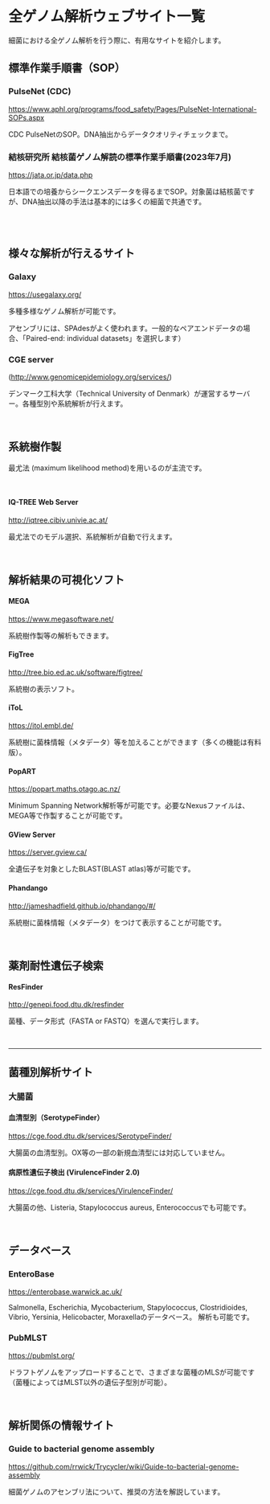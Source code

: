# 全ゲノム解析ウェブサイト一覧

細菌における全ゲノム解析を行う際に、有用なサイトを紹介します。

## 標準作業手順書（SOP）
### PulseNet (CDC) 
https://www.aphl.org/programs/food_safety/Pages/PulseNet-International-SOPs.aspx

CDC PulseNetのSOP。DNA抽出からデータクオリティチェックまで。

### 結核研究所 結核菌ゲノム解読の標準作業手順書(2023年7月)
https://jata.or.jp/data.php

日本語での培養からシークエンスデータを得るまでSOP。対象菌は結核菌ですが、DNA抽出以降の手法は基本的には多くの細菌で共通です。

<br>
<br>

## 様々な解析が行えるサイト
### Galaxy
https://usegalaxy.org/

多種多様なゲノム解析が可能です。

アセンブリには、SPAdesがよく使われます。一般的なペアエンドデータの場合、「Paired-end: individual datasets」を選択します）


### CGE server 
(http://www.genomicepidemiology.org/services/)

デンマーク工科大学（Technical University of Denmark）が運営するサーバー。各種型別や系統解析が行えます。

<br>

## 系統樹作製
最尤法 (maximum likelihood method)を用いるのが主流です。

<br>

#### IQ-TREE Web Server
http://iqtree.cibiv.univie.ac.at/

最尤法でのモデル選択、系統解析が自動で行えます。

<br>

## 解析結果の可視化ソフト
#### MEGA
https://www.megasoftware.net/

系統樹作製等の解析もできます。


#### FigTree
http://tree.bio.ed.ac.uk/software/figtree/

系統樹の表示ソフト。

#### iToL
https://itol.embl.de/

系統樹に菌株情報（メタデータ）等を加えることができます（多くの機能は有料版）。

#### PopART
https://popart.maths.otago.ac.nz/

Minimum Spanning Network解析等が可能です。必要なNexusファイルは、MEGA等で作製することが可能です。

#### GView Server
https://server.gview.ca/

全遺伝子を対象としたBLAST(BLAST atlas)等が可能です。

#### Phandango
http://jameshadfield.github.io/phandango/#/

系統樹に菌株情報（メタデータ）をつけて表示することが可能です。

<br>

## 薬剤耐性遺伝子検索
#### ResFinder
http://genepi.food.dtu.dk/resfinder

菌種、データ形式（FASTA or FASTQ）を選んで実行します。

<br>

***

## 菌種別解析サイト

### 大腸菌
#### 血清型別（SerotypeFinder）
https://cge.food.dtu.dk/services/SerotypeFinder/

大腸菌の血清型別。OX等の一部の新規血清型には対応していません。

#### 病原性遺伝子検出 (VirulenceFinder 2.0)
https://cge.food.dtu.dk/services/VirulenceFinder/

大腸菌の他、Listeria, Stapylococcus aureus, Enterococcusでも可能です。

<br>

## データベース
### EnteroBase
https://enterobase.warwick.ac.uk/

Salmonella, Escherichia, Mycobacterium, Stapylococcus, Clostridioides, Vibrio, Yersinia, Helicobacter, Moraxellaのデータベース。
解析も可能です。

### PubMLST
https://pubmlst.org/

ドラフトゲノムをアップロードすることで、さまざまな菌種のMLSが可能です（菌種によってはMLST以外の遺伝子型別が可能）。


<br>

## 解析関係の情報サイト
### Guide to bacterial genome assembly

https://github.com/rrwick/Trycycler/wiki/Guide-to-bacterial-genome-assembly

細菌ゲノムのアセンブリ法について、推奨の方法を解説しています。
